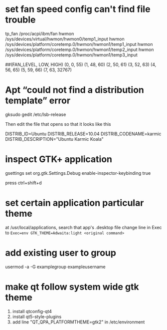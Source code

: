 
# set fan speed config can't find file trouble

tp_fan /proc/acpi/ibm/fan
hwmon /sys/devices/virtual/hwmon/hwmon0/temp1_input
hwmon /sys/devices/platform/coretemp.0/hwmon/hwmon1/temp1_input
hwmon /sys/devices/platform/coretemp.0/hwmon/hwmon1/temp2_input
hwmon /sys/devices/platform/coretemp.0/hwmon/hwmon1/temp3_input

##(FAN_LEVEL, LOW, HIGH)
(0, 0, 55)
(1, 48, 60)
(2, 50, 61)
(3, 52, 63)
(4, 56, 65)
(5, 59, 66)
(7, 63, 32767)

# Apt “could not find a distribution template” error
gksudo gedit /etc/lsb-release

Then edit the file that opens so that it looks like this

DISTRIB_ID=Ubuntu
DISTRIB_RELEASE=10.04
DISTRIB_CODENAME=karmic
DISTRIB_DESCRIPTION="Ubuntu Karmic Koala"

# inspect GTK+ application
gsettings set org.gtk.Settings.Debug enable-inspector-keybinding true

press ctrl+shift+d

# set certain application particular theme
at /usr/local/applications, search that app's .desktop file
change line in Exec to
`Exec=env GTK_THEME=Adwaita:light <original command>`

# add existing user to group
usermod -a -G examplegroup exampleusername

# make qt follow system wide gtk theme
1. install qtconfig-qt4
2. install qt5-style-plugins
3. add line "QT_QPA_PLATFORMTHEME=gtk2" in /etc/environment




